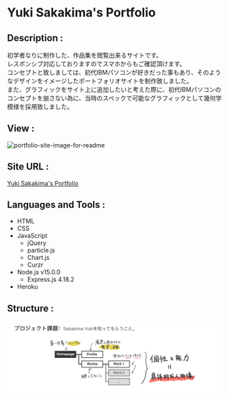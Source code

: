# Yuki Sakakima's Portfolio
## Description :
初学者なりに制作した、作品集を閲覧出来るサイトです。<br>
レスポンシブ対応しておりますのでスマホからもご確認頂けます。<br>
コンセプトと致しましては、初代IBMパソコンが好きだった事もあり、そのようなデザインをイメージしたポートフォリオサイトを制作致しました。<br>
また、グラフィックをサイト上に追加したいと考えた際に、初代IBMパソコンのコンセプトを崩さない為に、当時のスペックで可能なグラフィックとして幾何学模様を採用致しました。

## View :
<img width="1440" alt="portfolio-site-image-for-readme" src="https://user-images.githubusercontent.com/90080057/235835269-977995a1-aa3f-4157-b2b1-a0e4c1ec3d0e.png">

## Site URL :
[Yuki Sakakima's Portfolio](https://yuki-sakakimas-portfolio.herokuapp.com/)

## Languages and Tools :
- HTML
- CSS
- JavaScript
  - jQuery
  - particle.js
  - Chart.js
  - Curzr
- Node.js v15.0.0
  - Express.js 4.18.2
- Heroku

## Structure :
<img alt="structure" src="/public/images/structure.png">
